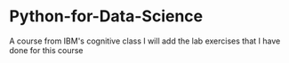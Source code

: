 # Python-for-Data-Science
A course from IBM's cognitive class 
I will add the lab exercises that I have done for this course
